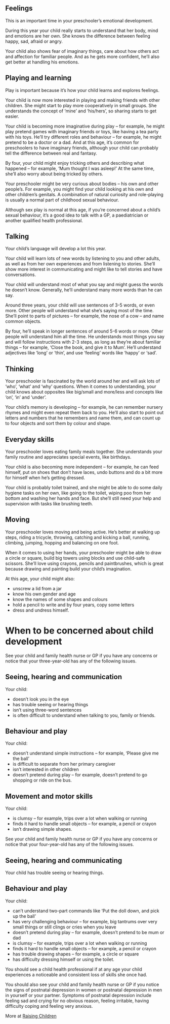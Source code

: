 ## Feelings 
This is an important time in your preschooler’s emotional development.

During this year your child really starts to understand that her body, mind and emotions are her own. She knows the difference between feeling happy, sad, afraid or angry.

Your child also shows fear of imaginary things, care about how others act and affection for familiar people. And as he gets more confident, he’ll also get better at handling his emotions.

## Playing and learning 
Play is important because it’s how your child learns and explores feelings.

Your child is now more interested in playing and making friends with other children. She might start to play more cooperatively in small groups. She understands the concept of ‘mine’ and ‘his/hers’, so sharing starts to get easier.

Your child is becoming more imaginative during play – for example, he might play pretend games with imaginary friends or toys, like having a tea party with his toys. He’ll try different roles and behaviour – for example, he might pretend to be a doctor or a dad. And at this age, it’s common for preschoolers to have imaginary friends, although your child can probably tell the difference between real and fantasy.

By four, your child might enjoy tricking others and describing what happened – for example, ‘Mum thought I was asleep!’ At the same time, she’ll also worry about being tricked by others.

Your preschooler might be very curious about bodies – his own and other people’s. For example, you might find your child looking at his own and other children’s genitals. A combination of natural curiosity and role-playing is usually a normal part of childhood sexual behaviour.

Although sex play is normal at this age, if you’re concerned about a child’s sexual behaviour, it’s a good idea to talk with a GP, a paediatrician or another qualified health professional.

## Talking 
Your child’s language will develop a lot this year.

Your child will learn lots of new words by listening to you and other adults, as well as from her own experiences and from listening to stories. She’ll show more interest in communicating and might like to tell stories and have conversations.

Your child will understand most of what you say and might guess the words he doesn’t know. Generally, he’ll understand many more words than he can say.

Around three years, your child will use sentences of 3-5 words, or even more. Other people will understand what she’s saying most of the time. She’ll point to parts of pictures – for example, the nose of a cow – and name common objects.

By four, he’ll speak in longer sentences of around 5-6 words or more. Other people will understand him all the time. He understands most things you say and will follow instructions with 2-3 steps, as long as they’re about familiar things – for example, ‘Close the book, and give it to Mum’. He’ll understand adjectives like ‘long’ or ‘thin’, and use ‘feeling’ words like ‘happy’ or ‘sad’.

## Thinking 
Your preschooler is fascinated by the world around her and will ask lots of ‘who’, ‘what’ and ‘why’ questions. When it comes to understanding, your child knows about opposites like big/small and more/less and concepts like ‘on’, ‘in’ and ‘under’.

Your child’s memory is developing – for example, he can remember nursery rhymes and might even repeat them back to you. He’ll also start to point out letters and numbers that he remembers and name them, and can count up to four objects and sort them by colour and shape.

## Everyday skills 
Your preschooler loves eating family meals together. She understands your family routine and appreciates special events, like birthdays.

Your child is also becoming more independent – for example, he can feed himself, put on shoes that don’t have laces, undo buttons and do a bit more for himself when he’s getting dressed.

Your child is probably toilet trained, and she might be able to do some daily hygiene tasks on her own, like going to the toilet, wiping poo from her bottom and washing her hands and face. But she’ll still need your help and supervision with tasks like brushing teeth.

## Moving 
Your preschooler loves moving and being active. He’s better at walking up steps, riding a tricycle, throwing, catching and kicking a ball, running, climbing, jumping, hopping and balancing on one foot.

When it comes to using her hands, your preschooler might be able to draw a circle or square, build big towers using blocks and use child-safe scissors. She’ll love using crayons, pencils and paintbrushes, which is great because drawing and painting build your child’s imagination.

At this age, your child might also:
- unscrew a lid from a jar
- know his own gender and age
- know the names of some shapes and colours
- hold a pencil to write and by four years, copy some letters
- dress and undress himself.

# When to be concerned about child development
See your child and family health nurse or GP if you have any concerns or notice that your three-year-old has any of the following issues.

## Seeing, hearing and communication 
Your child:
- doesn’t look you in the eye
- has trouble seeing or hearing things
- isn’t using three-word sentences
- is often difficult to understand when talking to you, family or friends.

## Behaviour and play 
Your child:
- doesn’t understand simple instructions – for example, ‘Please give me the ball’
- is difficult to separate from her primary caregiver
- isn’t interested in other children
- doesn’t pretend during play – for example, doesn’t pretend to go shopping or ride on the bus.

## Movement and motor skills 
Your child:
- is clumsy – for example, trips over a lot when walking or running
- finds it hard to handle small objects – for example, a pencil or crayon
- isn’t drawing simple shapes.

See your child and family health nurse or GP if you have any concerns or notice that your four-year-old has any of the following issues.

## Seeing, hearing and communicating 
Your child has trouble seeing or hearing things.

## Behaviour and play 
Your child:
- can’t understand two-part commands like ‘Put the doll down, and pick up the ball’
- has very challenging behaviour – for example, big tantrums over very small things or still clings or cries when you leave
- doesn’t pretend during play – for example, doesn’t pretend to be mum or dad
- is clumsy – for example, trips over a lot when walking or running
- finds it hard to handle small objects – for example, a pencil or crayon
- has trouble drawing shapes – for example, a circle or square
- has difficulty dressing himself or using the toilet.

You should see a child health professional if at any age your child experiences a noticeable and consistent loss of skills she once had.

You should also see your child and family health nurse or GP if you notice the signs of postnatal depression in women or postnatal depression in men in yourself or your partner. Symptoms of postnatal depression include feeling sad and crying for no obvious reason, feeling irritable, having difficulty coping and feeling very anxious.

More at [Raising Children](http://raisingchildren.net.au/articles/child_development_three_to_four_years.html/context/566)
